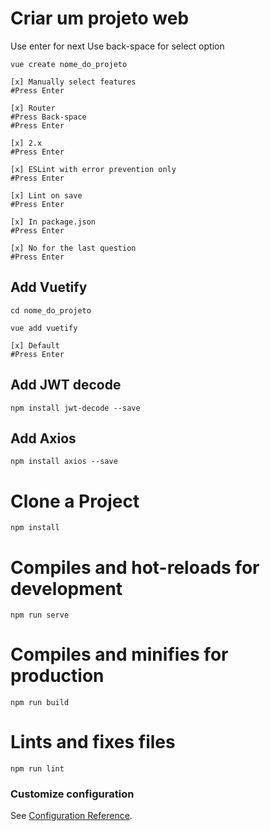 # Criar um projeto web

Use enter for next
Use back-space for select option

```
vue create nome_do_projeto

[x] Manually select features
#Press Enter

[x] Router
#Press Back-space
#Press Enter

[x] 2.x
#Press Enter

[x] ESLint with error prevention only
#Press Enter

[x] Lint on save
#Press Enter

[x] In package.json
#Press Enter

[x] No for the last question
#Press Enter
```

## Add Vuetify

```
cd nome_do_projeto

vue add vuetify

[x] Default
#Press Enter
```

## Add JWT decode

```
npm install jwt-decode --save
```

## Add Axios

```
npm install axios --save
```


# Clone a Project
```
npm install
```

# Compiles and hot-reloads for development
```
npm run serve
```

# Compiles and minifies for production
```
npm run build
```

# Lints and fixes files
```
npm run lint
```

### Customize configuration
See [Configuration Reference](https://cli.vuejs.org/config/).
